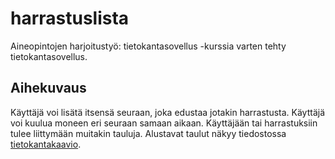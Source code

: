 # harrastuslista

Aineopintojen harjoitustyö: tietokantasovellus -kurssia varten tehty tietokantasovellus. 

## Aihekuvaus

Käyttäjä voi lisätä itsensä seuraan, joka edustaa jotakin harrastusta. Käyttäjä voi kuulua moneen eri seuraan samaan aikaan. Käyttäjään tai harrastuksiin tulee liittymään muitakin tauluja. Alustavat taulut näkyy tiedostossa [tietokantakaavio](https://github.com/elehtine/harrastuslista/blob/master/documentation/tietokantakaavio.md).
